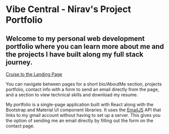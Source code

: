 # Vibe Central - Nirav's Project Portfolio

## Welcome to my personal web development portfolio where you can learn more about me and the projects I have built along my full stack journey.

[Cruise to the Landing Page](https://nirav-v.github.io/vibe_central/)

 You can navigate between pages for a short bio/AboutMe section, projects portfolio, contact info with a form to send an email directly from the page, and a section to view technical skills and download my resume.

My portfolio is a single-page application built with React along with the Bootstrap and Material UI component libraries. It uses the [EmailJS](https://www.emailjs.com/docs/tutorial/overview/) API that links to my gmail account without having to set up a server. This gives you the option of sending me an email directly by filling out the form on the contact page. 
